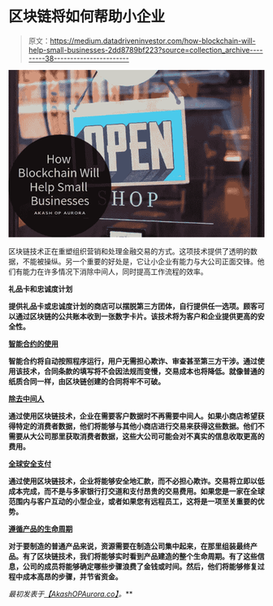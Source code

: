 # 区块链将如何帮助小企业

> 原文：<https://medium.datadriveninvestor.com/how-blockchain-will-help-small-businesses-2dd8789bf223?source=collection_archive---------38----------------------->

![](img/a616b31ec29c962e5786bfb95010a4b8.png)

区块链技术正在重塑组织营销和处理金融交易的方式。这项技术提供了透明的数据，不能被操纵。另一个重要的好处是，它让小企业有能力与大公司正面交锋。他们有能力在许多情况下消除中间人，同时提高工作流程的效率。

[](https://www.upwork.com/hiring/for-clients/8-blockchain-applications-help-small-business/)**礼品卡和忠诚度计划**

**提供礼品卡或忠诚度计划的商店可以摆脱第三方团体，自行提供任一选项。顾客可以通过区块链的公共账本收到一张数字卡片。该技术将为客户和企业提供更高的安全性。**

**[**智能合约的使用**](https://www.upwork.com/hiring/for-clients/8-blockchain-applications-help-small-business/)**

**智能合约将自动按照程序运行，用户无需担心欺诈、审查甚至第三方干涉。通过使用该技术，合同条款的填写将不会因法规而变慢，交易成本也将降低。就像普通的纸质合同一样，由区块链创建的合同将牢不可破。**

**[**除去中间人**](https://www.entrepreneur.com/article/312923)**

**通过使用区块链技术，企业在需要客户数据时不再需要中间人。如果小商店希望获得特定的消费者数据，他们将能够与其他小商店进行交易来获得这些数据。他们不需要从大公司那里获取消费者数据，这些大公司可能会对不真实的信息收取更高的费用。**

**[**全球安全支付**](https://www.upwork.com/hiring/for-clients/8-blockchain-applications-help-small-business/)**

**通过使用区块链技术，企业将能够安全地汇款，而不必担心欺诈。交易将立即以低成本完成，而不是与多家银行打交道和支付昂贵的交易费用。如果您是一家在全球范围内与客户互动的小型企业，或者如果您有远程员工，这将是一项至关重要的优势。**

**[**遵循产品的生命周期**](https://www.upwork.com/hiring/for-clients/8-blockchain-applications-help-small-business/)**

**对于要制造的普通产品来说，资源需要在制造公司集中起来，在那里组装最终产品。有了区块链技术，我们将能够实时看到产品建造的整个生命周期。有了这些信息，公司的成员将能够确定哪些步骤浪费了金钱或时间。然后，他们将能够修复过程中成本高昂的步骤，并节省资金。**

***最初发表于*[*【AkashOPAurora.co】*](http://akashopaurora.co/how-blockchain-will-help-small-businesses/)*。***